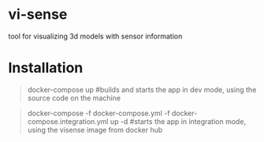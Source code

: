 # vi-sense
tool for visualizing 3d models with sensor information

# Installation
> docker-compose up 		#builds and starts the app in dev mode, using the source code on the machine

> docker-compose -f docker-compose.yml -f docker-compose.integration.yml up -d 	#starts the app in integration mode, using the visense image from docker hub
